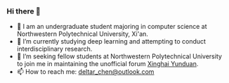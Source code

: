 ### Hi there 👋

- 🔭 I am an undergraduate student majoring in computer science at Northwestern Polytechnical University, Xi'an.
- 🌱 I’m currently studying deep learning and attempting to conduct interdisciplinary research.
- 👯 I’m seeking fellow students at Northwestern Polytechnical University to join me in maintaining the unofficial forum [Xinghai Yunduan](npu.moe).
- 📫 How to reach me: deltar_chen@outlook.com

<!--
**deltaR-3k/deltaR-3k** is a ✨ _special_ ✨ repository because its `README.md` (this file) appears on your GitHub profile.

Here are some ideas to get you started:

- 🔭 I’m currently working on ...
- 🌱 I’m currently learning ...
- 👯 I’m looking to collaborate on ...
- 🤔 I’m looking for help with ...
- 💬 Ask me about ...
- 📫 How to reach me: ...
- 😄 Pronouns: ...
- ⚡ Fun fact: ...
-->


